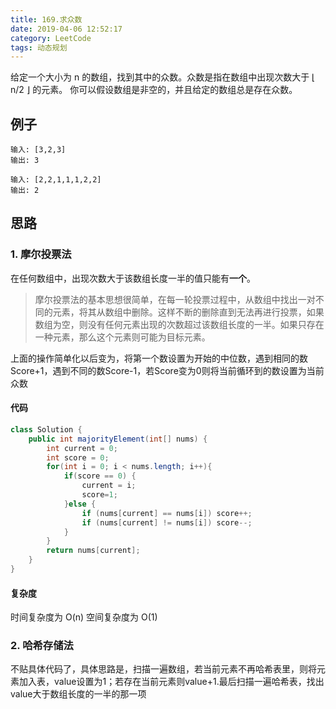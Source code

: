 ```yaml
---
title: 169.求众数
date: 2019-04-06 12:52:17
category: LeetCode
tags: 动态规划
---
```


给定一个大小为 n 的数组，找到其中的众数。众数是指在数组中出现次数大于 ⌊ n/2 ⌋ 的元素。
你可以假设数组是非空的，并且给定的数组总是存在众数。

## 例子

```plain
输入: [3,2,3]
输出: 3
```

```plain
输入: [2,2,1,1,1,2,2]
输出: 2
```

<!--more-->

## 思路

### 1. 摩尔投票法

在任何数组中，出现次数大于该数组长度一半的值只能有**一个**。

>摩尔投票法的基本思想很简单，在每一轮投票过程中，从数组中找出一对不同的元素，将其从数组中删除。这样不断的删除直到无法再进行投票，如果数组为空，则没有任何元素出现的次数超过该数组长度的一半。如果只存在一种元素，那么这个元素则可能为目标元素。

上面的操作简单化以后变为，将第一个数设置为开始的中位数，遇到相同的数Score+1，遇到不同的数Score-1，若Score变为0则将当前循环到的数设置为当前众数

#### 代码

```java
class Solution {
    public int majorityElement(int[] nums) {
        int current = 0;
        int score = 0;
        for(int i = 0; i < nums.length; i++){
            if(score == 0) {
                current = i;
                score=1;
            }else {
                if (nums[current] == nums[i]) score++;
                if (nums[current] != nums[i]) score--;
            }
        }
        return nums[current];
    }
}
```

#### 复杂度

时间复杂度为 O(n) 空间复杂度为 O(1)

### 2. 哈希存储法

不贴具体代码了，具体思路是，扫描一遍数组，若当前元素不再哈希表里，则将元素加入表，value设置为1；若存在当前元素则value+1.最后扫描一遍哈希表，找出value大于数组长度的一半的那一项